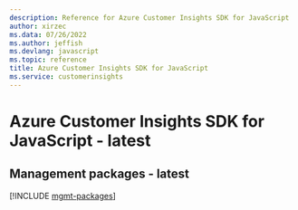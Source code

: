```yaml
---
description: Reference for Azure Customer Insights SDK for JavaScript
author: xirzec
ms.data: 07/26/2022
ms.author: jeffish
ms.devlang: javascript
ms.topic: reference
title: Azure Customer Insights SDK for JavaScript
ms.service: customerinsights
---
```

# Azure Customer Insights SDK for JavaScript - latest

## Management packages - latest
[!INCLUDE [mgmt-packages](customer-insights-mgmt-index.md)]